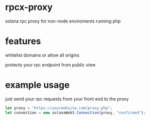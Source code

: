 # rpcx-proxy
solana rpc proxy for non-node enviroments running php

# features
whitelist domains or allow all origins

protects your rpc endpoint from public view

# example usage
just send your rpc requests from your front end to the proxy
```javascript
let proxy = "https://yourwebsite.com/proxy.php";
let connection = new solanaWeb3.Connection(proxy, "confirmed");
```
